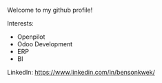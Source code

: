 Welcome to my github profile!

Interests:
- Openpilot
- Odoo Development
- ERP
- BI

LinkedIn: https://www.linkedin.com/in/bensonkwek/

